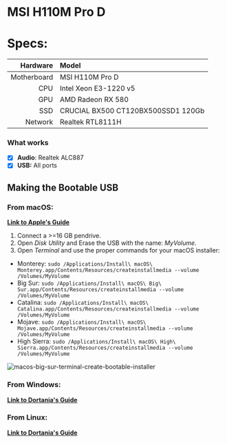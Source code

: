 # MSI H110M Pro D


# Specs:

|         Hardware       |                   Model                     | 
|-------------------:|:------------------------------------------|
|               Motherboard | MSI H110M Pro D                               |
|             CPU | Intel Xeon E3-1220 v5                           |
|               GPU | AMD Radeon RX 580            |
|               SSD |  CRUCIAL BX500 CT120BX500SSD1 120Gb                         |
|        Network | Realtek RTL8111H  |


### What works

- [x] **Audio**: Realtek ALC887
- [x] **USB:** All ports

## Making the Bootable USB

### From macOS:
[**Link to Apple's Guide**](https://support.apple.com/en-us/HT201372)


1. Connect a >=16 GB pendrive.
2. Open *Disk Utility* and Erase the USB with the name: *MyVolume*.
3. Open *Terminal* and use the proper commands for your macOS installer:
- Monterey: `sudo /Applications/Install\ macOS\ Monterey.app/Contents/Resources/createinstallmedia --volume /Volumes/MyVolume`
- Big Sur: `sudo /Applications/Install\ macOS\ Big\ Sur.app/Contents/Resources/createinstallmedia --volume /Volumes/MyVolume`
- Catalina: `sudo /Applications/Install\ macOS\ Catalina.app/Contents/Resources/createinstallmedia --volume /Volumes/MyVolume`
- Mojave: `sudo /Applications/Install\ macOS\ Mojave.app/Contents/Resources/createinstallmedia --volume /Volumes/MyVolume`
- High Sierra: `sudo /Applications/Install\ macOS\ High\ Sierra.app/Contents/Resources/createinstallmedia --volume /Volumes/MyVolume`

![macos-big-sur-terminal-create-bootable-installer](https://user-images.githubusercontent.com/70513735/138585740-c3b1c801-a946-40d2-9a1f-7584b5e04af2.jpg)


### From Windows:

[**Link to Dortania's Guide**](https://dortania.github.io/OpenCore-Install-Guide/installer-guide/winblows-install.html)

### From Linux:

[**Link to Dortania's Guide**](https://dortania.github.io/OpenCore-Install-Guide/installer-guide/linux-install.html)
